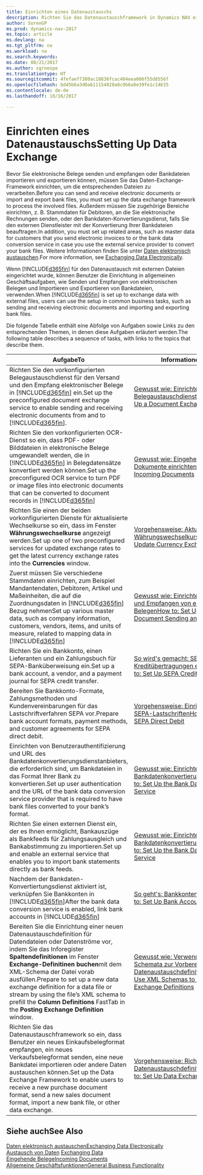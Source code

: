 ```yaml
---
title: Einrichten eines Datenaustauschs
description: Richten Sie das Datenaustauschframework in Dynamics NAV ein.
author: SorenGP
ms.prod: dynamics-nav-2017
ms.topic: article
ms.devlang: na
ms.tgt_pltfrm: na
ms.workload: na
ms.search.keywords: 
ms.date: 08/21/2017
ms.author: sgroespe
ms.translationtype: HT
ms.sourcegitcommit: 4fefaef7380ac10836fcac404eea006f55d8556f
ms.openlocfilehash: bd45b6a3d0a611154828a0c9b6a8e39fe1c14635
ms.contentlocale: de-de
ms.lasthandoff: 10/16/2017

---
```

# <a name="setting-up-data-exchange"></a><span data-ttu-id="f056c-103">Einrichten eines Datenaustauschs</span><span class="sxs-lookup"><span data-stu-id="f056c-103">Setting Up Data Exchange</span></span>
<span data-ttu-id="f056c-104">Bevor Sie elektronische Belege senden und empfangen oder Bankdateien importieren und exportieren können, müssen Sie das Daten-Exchange-Framework einrichten, um die entsprechenden Dateien zu verarbeiten.</span><span class="sxs-lookup"><span data-stu-id="f056c-104">Before you can send and receive electronic documents or import and export bank files, you must set up the data exchange framework to process the involved files.</span></span> <span data-ttu-id="f056c-105">Außerdem müssen Sie zugehörige Bereiche einrichten, z. B. Stammdaten für Debitoren, an die Sie elektronische Rechnungen senden, oder den Bankdaten-Konvertierungsdienst, falls Sie den externen Dienstleister mit der Konvertierung Ihrer Bankdateien beauftragen.</span><span class="sxs-lookup"><span data-stu-id="f056c-105">In addition, you must set up related areas, such as master data for customers that you send electronic invoices to or the bank data conversion service in case you use the external service provider to convert your bank files.</span></span> <span data-ttu-id="f056c-106">Weitere Informationen finden Sie unter [Daten elektronisch austauschen](across-data-exchange.md).</span><span class="sxs-lookup"><span data-stu-id="f056c-106">For more information, see [Exchanging Data Electronically](across-data-exchange.md).</span></span>  

 <span data-ttu-id="f056c-107">Wenn [!INCLUDE[d365fin](includes/d365fin_md.md)] für den Datenaustausch mit externen Dateien eingerichtet wurde, können Benutzer die Einrichtung in allgemeinen Geschäftsaufgaben, wie Senden und Empfangen von elektronischen Belegen und Importieren und Exportieren von Bankdateien, verwenden.</span><span class="sxs-lookup"><span data-stu-id="f056c-107">When [!INCLUDE[d365fin](includes/d365fin_md.md)] is set up to exchange data with external files, users can use the setup in common business tasks, such as sending and receiving electronic documents and importing and exporting bank files.</span></span>  

 <span data-ttu-id="f056c-108">Die folgende Tabelle enthält eine Abfolge von Aufgaben sowie Links zu den entsprechenden Themen, in denen diese Aufgaben erläutert werden.</span><span class="sxs-lookup"><span data-stu-id="f056c-108">The following table describes a sequence of tasks, with links to the topics that describe them.</span></span>  

|<span data-ttu-id="f056c-109">**Aufgabe**</span><span class="sxs-lookup"><span data-stu-id="f056c-109">**To**</span></span>|<span data-ttu-id="f056c-110">**Informationen**</span><span class="sxs-lookup"><span data-stu-id="f056c-110">**See**</span></span>|  
|------------|-------------|  
|<span data-ttu-id="f056c-111">Richten Sie den vorkonfigurierten Belegaustauschdienst für den Versand und den Empfang elektronischer Belege in [!INCLUDE[d365fin](includes/d365fin_md.md)] ein.</span><span class="sxs-lookup"><span data-stu-id="f056c-111">Set up the preconfigured document exchange service to enable sending and receiving electronic documents from and to [!INCLUDE[d365fin](includes/d365fin_md.md)].</span></span>|[<span data-ttu-id="f056c-112">Gewusst wie: Einrichten eine Belegaustauschdienstes</span><span class="sxs-lookup"><span data-stu-id="f056c-112">How to: Set Up a Document Exchange Service</span></span>](across-how-to-set-up-a-document-exchange-service.md)|  
|<span data-ttu-id="f056c-113">Richten Sie den vorkonfigurierten OCR-Dienst so ein, dass PDF- oder Bilddateien in elektronische Belege umgewandelt werden, die in [!INCLUDE[d365fin](includes/d365fin_md.md)] in Belegdatensätze konvertiert werden können.</span><span class="sxs-lookup"><span data-stu-id="f056c-113">Set up the preconfigured OCR service to turn PDF or image files into electronic documents that can be converted to document records in [!INCLUDE[d365fin](includes/d365fin_md.md)]</span></span>|[<span data-ttu-id="f056c-114">Gewusst wie: Eingehende Dokumente einrichten</span><span class="sxs-lookup"><span data-stu-id="f056c-114">How to: Set Up Incoming Documents</span></span>](across-how-setup-income-documents.md)|  
|<span data-ttu-id="f056c-115">Richten Sie einen der beiden vorkonfigurierten Dienste für aktualisierte Wechselkurse so ein, dass im Fenster  **Währungswechselkurse** angezeigt werden.</span><span class="sxs-lookup"><span data-stu-id="f056c-115">Set up one of two preconfigured services for updated exchange rates to get the latest currency exchange rates into the **Currencies** window.</span></span>|[<span data-ttu-id="f056c-116">Vorgehensweise: Aktualisieren von Währungswechselkursen</span><span class="sxs-lookup"><span data-stu-id="f056c-116">How to: Update Currency Exchange Rates</span></span>](finance-how-update-currencies.md)|  
|<span data-ttu-id="f056c-117">Zuerst müssen Sie verschiedene Stammdaten einrichten, zum Beispiel Mandantendaten, Debitoren, Artikel und Maßeinheiten, die auf die Zuordnungsdaten in [!INCLUDE[d365fin](includes/d365fin_md.md)] Bezug nehmen</span><span class="sxs-lookup"><span data-stu-id="f056c-117">Set up various master data, such as company information, customers, vendors, items, and units of measure, related to mapping data in [!INCLUDE[d365fin](includes/d365fin_md.md)]</span></span>|[<span data-ttu-id="f056c-118">Gewusst wie: Einrichten des Senden und Empfangen von elektronischen Belegen</span><span class="sxs-lookup"><span data-stu-id="f056c-118">How to: Set Up Electronic Document Sending and Receiving</span></span>](across-how-to-set-up-electronic-document-sending-and-receiving.md)|  
|<span data-ttu-id="f056c-119">Richten Sie ein Bankkonto, einen Lieferanten und ein Zahlungsbuch für SEPA-Banküberweisung ein.</span><span class="sxs-lookup"><span data-stu-id="f056c-119">Set up a bank account, a vendor, and a payment journal for SEPA credit transfer.</span></span>|[<span data-ttu-id="f056c-120">So wird's gemacht: SEPA-Kreditübertragungen einrichten</span><span class="sxs-lookup"><span data-stu-id="f056c-120">How to: Set Up SEPA Credit Transfer</span></span>](finance-how-to-set-up-sepa-credit-transfer.md)|  
|<span data-ttu-id="f056c-121">Bereiten Sie Bankkonto-Formate, Zahlungsmethoden und Kundenvereinbarungen für das Lastschriftverfahren SEPA vor.</span><span class="sxs-lookup"><span data-stu-id="f056c-121">Prepare bank account formats, payment methods, and customer agreements for SEPA direct debit.</span></span>|[<span data-ttu-id="f056c-122">Vorgehensweise: Einrichten von SEPA-Lastschriften</span><span class="sxs-lookup"><span data-stu-id="f056c-122">How to: Set Up SEPA Direct Debit</span></span>](finance-how-to-set-up-sepa-direct-debit.md)|  
|<span data-ttu-id="f056c-123">Einrichten von Benutzerauthentifizierung und URL des Bankdatenkonvertierungsdienstanbieters, die erforderlich sind, um Bankdateien in das Format Ihrer Bank zu konvertieren.</span><span class="sxs-lookup"><span data-stu-id="f056c-123">Set up user authentication and the URL of the bank data conversion service provider that is required to have bank files converted to your bank’s format.</span></span>|[<span data-ttu-id="f056c-124">Gewusst wie: Einrichten des Bankdatenkonvertierungsservice</span><span class="sxs-lookup"><span data-stu-id="f056c-124">How to: Set Up the Bank Data Conversion Service</span></span>](bank-how-setup-bank-data-conversion-service.md)|  
|<span data-ttu-id="f056c-125">Richten Sie einen externen Dienst ein, der es Ihnen ermöglicht, Bankauszüge als Bankfeeds für Zahlungsausgleich und Bankabstimmung zu importieren.</span><span class="sxs-lookup"><span data-stu-id="f056c-125">Set up and enable an external service that enables you to import bank statements directly as bank feeds.</span></span>|[<span data-ttu-id="f056c-126">Gewusst wie: Einrichten des Bankdatenkonvertierungsservice</span><span class="sxs-lookup"><span data-stu-id="f056c-126">How to: Set Up the Bank Data Conversion Service</span></span>](bank-how-setup-bank-data-conversion-service.md)|  
|<span data-ttu-id="f056c-127">Nachdem der Bankdaten-Konvertiertungsdienst aktiviert ist, verknüpfen Sie Bankkonten in [!INCLUDE[d365fin](includes/d365fin_md.md)]</span><span class="sxs-lookup"><span data-stu-id="f056c-127">After the bank data conversion service is enabled, link bank accounts in [!INCLUDE[d365fin](includes/d365fin_md.md)]</span></span>|[<span data-ttu-id="f056c-128">So geht's: Bankkonten einrichten</span><span class="sxs-lookup"><span data-stu-id="f056c-128">How to: Set Up Bank Accounts</span></span>](bank-how-setup-bank-accounts.md)|  
|<span data-ttu-id="f056c-129">Bereiten Sie die Einrichtung einer neuen Datenaustauschdefinition für Datendateien oder Datenströme vor, indem Sie das Inforegister **Spaltendefinitionen** im Fenster **Exchange-Definitinen buchen**mit dem XML-Schema der Datei vorab ausfüllen.</span><span class="sxs-lookup"><span data-stu-id="f056c-129">Prepare to set up a new data exchange definition for a data file or stream by using the file’s XML schema to prefill the **Column Definitions** FastTab in the **Posting Exchange Definition** window.</span></span>|[<span data-ttu-id="f056c-130">Gewusst wie: Verwenden von XML-Schemata zur Vorbereitung von Datenaustauschdefinitionen</span><span class="sxs-lookup"><span data-stu-id="f056c-130">How to: Use XML Schemas to Prepare Data Exchange Definitions</span></span>](across-how-to-use-xml-schemas-to-prepare-data-exchange-definitions.md)|  
|<span data-ttu-id="f056c-131">Richten Sie das Datenaustauschframework so ein, dass Benutzer ein neues Einkaufsbelegformat empfangen, ein neues Verkaufsbelegformat senden, eine neue Bankdatei importieren oder andere Daten austauschen können.</span><span class="sxs-lookup"><span data-stu-id="f056c-131">Set up the Data Exchange Framework to enable users to receive a new purchase document format, send a new sales document format, import a new bank file, or other data exchange.</span></span>|[<span data-ttu-id="f056c-132">Vorgehensweise: Richten Sie Datenaustauschdefinitionen ein.</span><span class="sxs-lookup"><span data-stu-id="f056c-132">How to: Set Up Data Exchange Definitions</span></span>](across-how-to-set-up-data-exchange-definitions.md)|  

## <a name="see-also"></a><span data-ttu-id="f056c-133">Siehe auch</span><span class="sxs-lookup"><span data-stu-id="f056c-133">See Also</span></span>  
[<span data-ttu-id="f056c-134">Daten elektronisch austauschen</span><span class="sxs-lookup"><span data-stu-id="f056c-134">Exchanging Data Electronically</span></span>](across-data-exchange.md)  
<span data-ttu-id="f056c-135">[Austausch von Daten](across-exchange-data.md) </span><span class="sxs-lookup"><span data-stu-id="f056c-135">[Exchanging Data](across-exchange-data.md) </span></span>  
[<span data-ttu-id="f056c-136">Eingehende Belege</span><span class="sxs-lookup"><span data-stu-id="f056c-136">Incoming Documents</span></span>](across-income-documents.md)  
[<span data-ttu-id="f056c-137">Allgemeine Geschäftsfunktionen</span><span class="sxs-lookup"><span data-stu-id="f056c-137">General Business Functionality</span></span>](ui-across-business-areas.md)  

